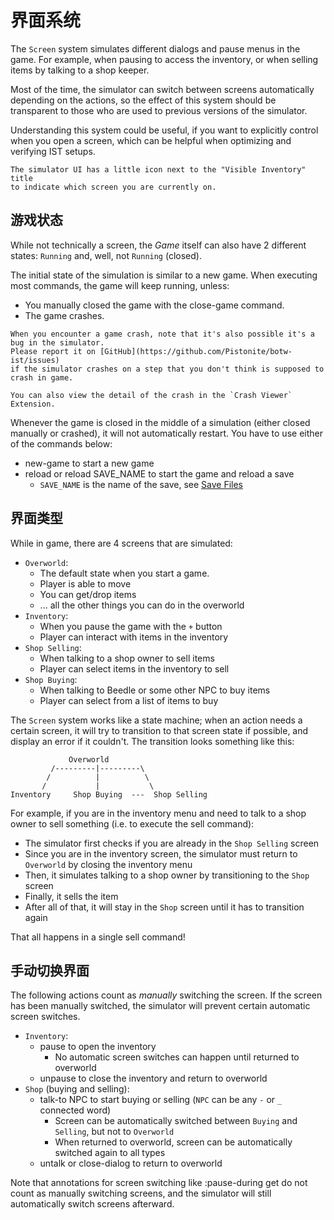# 界面系统

The `Screen` system simulates different dialogs and pause menus in the game.
For example, when pausing to access the inventory, or when selling items by talking
to a shop keeper.

Most of the time, the simulator can switch between screens automatically
depending on the actions, so the effect of this system should be transparent
to those who are used to previous versions of the simulator. 

Understanding this system could be useful, if you want to explicitly control
when you open a screen, which can be helpful when optimizing and verifying IST setups.

```admonish tip
The simulator UI has a little icon next to the "Visible Inventory" title
to indicate which screen you are currently on.
```

## 游戏状态
While not technically a screen, the *Game* itself can also have 2 different states:
`Running` and, well, not `Running` (closed).

The initial state of the simulation is similar to a new game. When executing most commands,
the game will keep running, unless:
- You manually closed the game with the <skyb>close-game</skyb> command.
- The game crashes.

```admonish note
When you encounter a game crash, note that it's also possible it's a bug in the simulator. 
Please report it on [GitHub](https://github.com/Pistonite/botw-ist/issues)
if the simulator crashes on a step that you don't think is supposed to crash in game.

You can also view the detail of the crash in the `Crash Viewer` Extension.
```

Whenever the game is closed in the middle of a simulation (either closed manually or crashed), it will not automatically
restart. You have to use either of the commands below:
- <skyb>new-game</skyb> to start a new game
- <skyb>reload</skyb> or <skyb>reload SAVE_NAME</skyb> to start the game and reload a save
  - `SAVE_NAME` is the name of the save, see [Save Files](../action/save.md)

## 界面类型
While in game, there are 4 screens that are simulated:

- `Overworld`:
  - The default state when you start a game.
  - Player is able to move
  - You can get/drop items
  - ... all the other things you can do in the overworld
- `Inventory`:
  - When you pause the game with the `+` button
  - Player can interact with items in the inventory
- `Shop Selling`:
  - When talking to a shop owner to sell items
  - Player can select items in the inventory to sell
- `Shop Buying`:
  - When talking to Beedle or some other NPC to buy items
  - Player can select from a list of items to buy

The `Screen` system works like a state machine; when an action needs a certain
screen, it will try to transition to that screen state if possible, and display
an error if it couldn't. The transition looks something like this:

```
             Overworld
         /---------|---------\
        /          |          \
       /           |           \
Inventory     Shop Buying  ---  Shop Selling
```

For example, if you are in the inventory menu and need to talk to a shop owner to sell something
(i.e. to execute the <skyb>sell</skyb> command):
- The simulator first checks if you are already in the `Shop Selling` screen
- Since you are in the inventory screen, the simulator must return to `Overworld` by closing the inventory menu
- Then, it simulates talking to a shop owner by transitioning to the `Shop` screen
- Finally, it sells the item
- After all of that, it will stay in the `Shop` screen until it has to transition again

That all happens in a single <skyb>sell</skyb> command!

## 手动切换界面
The following actions count as *manually* switching the screen.
If the screen has been manually switched, the simulator will prevent
certain automatic screen switches.

- `Inventory`:
  - <skyb>pause</skyb> to open the inventory
    - No automatic screen switches can happen until returned to overworld
  - <skyb>unpause</skyb> to close the inventory and return to overworld
- `Shop` (buying and selling):
  - <skyb>talk-to NPC</skyb> to start buying or selling (`NPC` can be any `-` or `_` connected word)
    - Screen can be automatically switched between `Buying` and `Selling`, but not to `Overworld`
    - When returned to overworld, screen can be automatically switched again to all types
  - <skyb>untalk</skyb> or <skyb>close-dialog</skyb> to return to overworld

Note that annotations for screen switching like <skyb>:pause-during get</skyb> do
not count as manually switching screens, and the simulator
will still automatically switch screens afterward.
